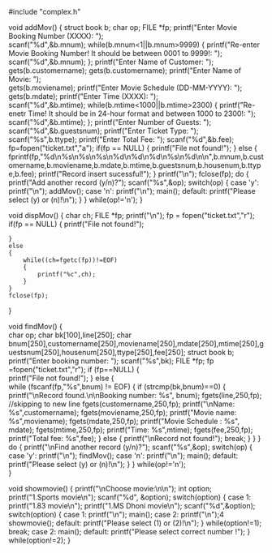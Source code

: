 #include "complex.h"



void addMov()
{
	struct book b;
	char op;
	FILE *fp;
	printf("Enter Movie Booking Number (XXXX): ");	
	scanf("%d",&b.mnum);
	while(b.mnum<1||b.mnum>9999)
	{
		printf("Re-enter Movie Booking Number! It should be between 0001 to 9999!: ");	
		scanf("%d",&b.mnum);
	};
	printf("Enter Name of Customer: ");	
	gets(b.customername);
	gets(b.customername);
	printf("Enter Name of Movie: ");	
	gets(b.moviename);
	printf("Enter Movie Schedule (DD-MM-YYYY): ");	
	gets(b.mdate);
	printf("Enter Time (XXXX): ");	
	scanf("%d",&b.mtime);
	while(b.mtime<1000||b.mtime>2300)
	{
		printf("Re-enetr Time! It should be in 24-hour format and between 1000 to 2300!: ");	
		scanf("%d",&b.mtime);
	};
	printf("Enter Number of Guests: ");	
	scanf("%d",&b.guestsnum);
	printf("Enter Ticket Type: ");
	scanf("%s",b.ttype);
	printf("Enter Total Fee: ");
	scanf("%d",&b.fee);
	fp=fopen("ticket.txt","a");
	if(fp == NULL)
	{
		printf("File not found!");
	}
	else
	{
		fprintf(fp,"%d\n%s\n%s\n%s\n%d\n%d\n%d\n%s\n%d\n\n",b.mnum,b.customername,b.moviename,b.mdate,b.mtime,b.guestsnum,b.housenum,b.ttype,b.fee);
		printf("Record insert sucessful!");
	}
	printf("\n");
	fclose(fp);
	do
	{
		printf("Add another record (y/n)?");
		scanf("%s",&op);
		switch(op)
		{
			case 'y':
				printf("\n");
				addMov();
			case 'n':
				printf("\n");
				main();
			default:
				printf("Please select (y) or (n)!\n");
		}
	} while(op!='n');
}

void dispMov()
{
	char ch;
	FILE *fp;
	printf("\n");
	fp = fopen("ticket.txt","r");
	if(fp == NULL)
	{
		printf("File not found!");
		
	}
	else
	{	
		while((ch=fgetc(fp))!=EOF)
		{
			printf("%c",ch);
		}
	}
	fclose(fp);	
}

void findMov()
{   
    char op;
	char bk[100],line[250];
	char bnum[250],customername[250],moviename[250],mdate[250],mtime[250],guestsnum[250],housenum[250],ttype[250],fee[250];
	struct book b;
	printf("Enter booking number: ");
	scanf("%s",bk);
	FILE *fp;
	fp =fopen("ticket.txt","r");
	if (fp==NULL)
 	{	
	    printf("File not found!");
    }
	else
	{	
		while (fscanf(fp,"%s",bnum) != EOF)
		{
			if (strcmp(bk,bnum)==0)
    		{	  	
			  	printf("\nRecord found.\n\nBooking number: %s", bnum);
				fgets(line,250,fp); //skipping to new line
				fgets(customername,250,fp);
				printf("\nName: %s",customername);
				fgets(moviename,250,fp);
			  	printf("Movie name: %s",moviename);
			    fgets(mdate,250,fp);
			  	printf("Movie Schedule : %s", mdate);
			  	fgets(mtime,250,fp);
			  	printf("Time: %s",mtime);
				fgets(fee,250,fp);
				printf("Total fee: %s",fee);
			}
			else
			{
				printf("\nRecord not found!");
				break;
			}
  		}
	}
	do
	{
		printf("\nFind another record (y/n)?");
		scanf("%s",&op);
		switch(op)
		{
			case 'y':
				printf("\n");
				findMov();
			case 'n':
				printf("\n");
				main();
			default:
				printf("Please select (y) or (n)!\n");
		}
	} while(op!='n');	   	
}	

void showmovie()
{
	printf("\nChoose movie:\n\n");
	int option;
	printf("1.Sports movie\n");
	scanf("%d", &option);
	switch(option)
	{
		case 1:
		printf("1.83 movie\n");
		printf("1.MS Dhoni movie\n");
			scanf("%d",&option);
			switch(option)
			{
				case 1:
					printf("\n");
					main();
				case 2:
					printf("\n");4
					showmovie();
				default:
					printf("Please select (1) or (2)!\n");
			} while(option!=1);
			break;
		case 2:
			main();
		default:
			printf("Please select correct number !");
	} while(option!=2);
}

